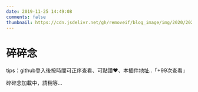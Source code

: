 ```yaml
---
date: 2019-11-25 14:49:08
comments: false
thumbnail: https://cdn.jsdelivr.net/gh/removeif/blog_image/img/2020/20201030170800.png
---
```

<div class = "text-center"><h1>碎碎念</h1></div><div class = "text-tips">

tips：github登入後按時間可正序查看、可點讚❤️、本插件[地址](https://github.com/removeif/gitalk)..<span id="busuanzi_container_page_pv">「<span id="busuanzi_value_page_pv">+99</span>次查看」</span></div>
<div id="comment-container1"><div class="text-tips">碎碎念加載中，請稍等...</div></div>
<link rel="stylesheet" href="https://cdnjs.loli.net/ajax/libs/gitalk/1.6.0/gitalk.css"/>
<script>
    $.getScript("/js/gitalk_self.min.js", function () {
        var gitalk = new Gitalk({
            clientID: '9a33a548232178c23121',
            clientSecret: 'bbdfbe2d45288ac4b37a315cb1aa7c1a50dd9fa6',
            id: '77777',
            repo: 'issue_database',
            owner: 'NALocal',
            admin: "NALocal",
            createIssueManually: true,
            distractionFreeMode: false,
			proxy: 'https://netnr-proxy.cloudno.de/https://github.com/login/oauth/access_token',
        });
        gitalk.render('comment-container1');
    });
</script>